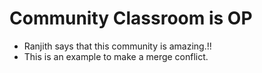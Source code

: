 # Community Classroom is OP

- Ranjith says that this community is amazing.!!
- This is an example to make a merge conflict.

